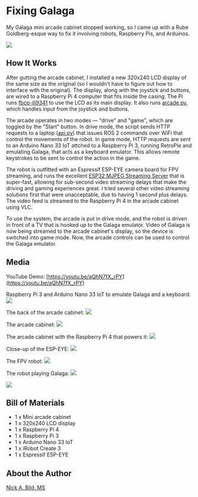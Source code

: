 # Fixing Galaga

My Galaga mini arcade cabinet stopped working, so I came up with a Rube Goldberg-esque way to fix it involving robots, Raspberry Pis, and Arduinos.

![](https://raw.githubusercontent.com/nickbild/fixing_galaga/main/media/teaser.jpg)

## How It Works

After gutting the arcade cabinet, I installed a new 320x240 LCD display of the same size as the original (so I wouldn't have to figure out how to interface with the original).  The display, along with the joystick and buttons, are wired to a Raspberry Pi 4 computer that fits inside the casing.  The Pi runs [fbcp-ili9341](https://github.com/juj/fbcp-ili9341) to use the LCD as its main display.  It also runs [arcade.py](https://github.com/nickbild/fixing_galaga/blob/main/arcade.py), which handles input from the joystick and buttons.

The arcade operates in two modes — "drive" and "game", which are toggled by the "Start" button.  In drive mode, the script sends HTTP requests to a laptop ([api.py](https://github.com/nickbild/fixing_galaga/blob/main/api.py)) that issues ROS 2 commands over WiFi that control the movements of the robot.  In game mode, HTTP requests are sent to an Arduino Nano 33 IoT attched to a Raspberry Pi 3, running RetroPie and emulating Galaga, that acts as a keyboard emulator.  This allows remote keystrokes to be sent to control the action in the game.

The robot is outfitted with an Espressif ESP-EYE camera board for FPV streaming, and runs the excellent [ESP32 MJPEG Streaming Server](https://github.com/arkhipenko/esp32-cam-mjpeg) that is super-fast, allowing for sub-second video streaming delays that make the driving and gaming experiences great.  I tried several other video streaming solutions first that were unacceptable, due to having 1 second plus delays.  The video feed is streamed to the Raspberry Pi 4 in the arcade cabinet using VLC.

To use the system, the arcade is put in drive mode, and the robot is driven in front of a TV that is hooked up to the Galaga emulator.  Video of Galaga is now being streamed to the arcade cabinet's display, so the device is switched into game mode.  Now, the arcade controls can be used to control the Galaga emulator.

## Media

YouTube Demo: [https://youtu.be/aQhN7fX_rPY](https://youtu.be/aQhN7fX_rPY)

Raspberry Pi 3 and Arduino Nano 33 IoT to emulate Galaga and a keyboard:
![](https://raw.githubusercontent.com/nickbild/fixing_galaga/main/media/arcade_hw_sm.jpg)

The back of the arcade cabinet:
![](https://raw.githubusercontent.com/nickbild/fixing_galaga/main/media/galaga_back_2_sm.jpg)

The arcade cabinet:
![](https://raw.githubusercontent.com/nickbild/fixing_galaga/main/media/galaga_case_sm.jpg)

The arcade cabinet with the Raspberry Pi 4 that powers it:
![](https://raw.githubusercontent.com/nickbild/fixing_galaga/main/media/galaga_pi_2_sm.jpg)

Close-up of the ESP-EYE:
![](https://raw.githubusercontent.com/nickbild/fixing_galaga/main/media/robot_camera_sm.jpg)

The FPV robot:
![](https://raw.githubusercontent.com/nickbild/fixing_galaga/main/media/robot_front_sm.jpg)

The robot playing Galaga:
![](https://raw.githubusercontent.com/nickbild/fixing_galaga/main/media/robot_tv_1_sm.jpg)

![](https://raw.githubusercontent.com/nickbild/fixing_galaga/main/media/robot_tv_2_sm.jpg)

## Bill of Materials

- 1 x Mini arcade cabinet
- 1 x 320x240 LCD display
- 1 x Raspberry Pi 4
- 1 x Raspberry Pi 3
- 1 x Arduino Nano 33 IoT
- 1 x iRobot Create 3
- 1 x Espressif ESP-EYE

## About the Author

[Nick A. Bild, MS](https://nickbild79.firebaseapp.com/#!/)
